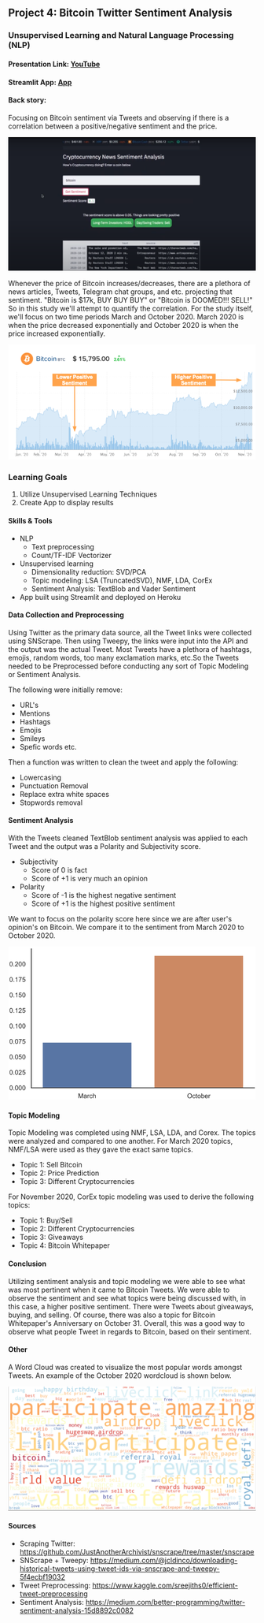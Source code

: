 ## Project 4: Bitcoin Twitter Sentiment Analysis

### Unsupervised Learning and Natural Language Processing (NLP)

#### Presentation Link: [YouTube](https://youtu.be/EyskhUmbIXg)
#### Streamlit App: [App](https://btcsentiment.herokuapp.com/)


#### Back story:

Focusing on Bitcoin sentiment via Tweets and observing if there is a correlation between a positive/negative sentiment and the price.

![App](./images/streamlitapp.png)
 
Whenever the price of Bitcoin increases/decreases, there are a plethora of news articles, Tweets, Telegram chat groups, and etc. projecting that sentiment. "Bitcoin is $17k, BUY BUY BUY" or "Bitcoin is DOOMED!!! SELL!" So in this study we'll attempt to quantify the correlation. For the study itself, we'll focus on two time periods March and October 2020. March 2020 is when the price decreased exponentially and October 2020 is when the price increased exponentially. 

![BTC_chart](./images/BTCchart.png)

### Learning Goals
1. Utilize Unsupervised Learning Techniques 
2. Create App to display results

#### Skills & Tools

- NLP
    - Text preprocessing
    - Count/TF-IDF Vectorizer
- Unsupervised learning
    - Dimensionality reduction: SVD/PCA
    - Topic modeling: LSA (TruncatedSVD), NMF, LDA, CorEx
    - Sentiment Analysis: TextBlob and Vader Sentiment
- App built using Streamlit and deployed on Heroku

 #### Data Collection and Preprocessing

Using Twitter as the primary data source, all the Tweet links were collected using SNScrape. Then using Tweepy, the links were input into the API and the output was the actual Tweet. Most Tweets have a plethora of hashtags, emojis, random words, too many exclamation marks, etc.So the Tweets needed to be Preprocessed before conducting any sort of Topic Modeling or Sentiment Analysis. 

The following were initially remove: 
- URL's
- Mentions
- Hashtags
- Emojis
- Smileys
- Spefic words etc.

Then a function was written to clean the tweet and apply the following: 
- Lowercasing
- Punctuation Removal
- Replace extra white spaces
- Stopwords removal

#### Sentiment Analysis

With the Tweets cleaned TextBlob sentiment analysis was applied to each Tweet and the output was a Polarity and Subjectivity score. 
- Subjectivity 
    - Score of 0 is fact
    - Score of +1 is very much an opinion 
- Polarity
    - Score of -1 is the highest negative sentiment
    - Score of +1 is the highest positive sentiment

We want to focus on the polarity score here since we are after user's opinion's on Bitcoin. We compare it to the sentiment from March 2020 to October 2020.

![polarity](./images/polarity.png)

#### Topic Modeling

Topic Modeling was completed using NMF, LSA, LDA, and Corex. The topics were analyzed and compared to one another. For March 2020 topics, NMF/LSA were used as they gave the exact same topics.
- Topic 1: Sell Bitcoin
- Topic 2: Price Prediction
- Topic 3: Different Cryptocurrencies

For November 2020, CorEx topic modeling was used to derive the following topics: 
- Topic 1: Buy/Sell 
- Topic 2: Different Cryptocurrencies
- Topic 3: Giveaways
- Topic 4: Bitcoin Whitepaper

#### Conclusion
Utilizing sentiment analysis and topic modeling we were able to see what was most pertinent when it came to Bitcoin Tweets. We were able to observe the sentiment and see what topics were being discussed with, in this case, a higher positive sentiment. There were Tweets about giveaways, buying, and selling. Of course, there was also a topic for Bitcoin Whitepaper's Anniversary on October 31. Overall, this was a good way to observe what people Tweet in regards to Bitcoin, based on their sentiment. 

#### Other
A Word Cloud was created to visualize the most popular words amongst Tweets. An example of the October 2020 wordcloud is shown below. 

![wordcloud](./images/wordcloud.png)

#### Sources
- Scraping Twitter: https://github.com/JustAnotherArchivist/snscrape/tree/master/snscrape
- SNScrape + Tweepy: https://medium.com/@jcldinco/downloading-historical-tweets-using-tweet-ids-via-snscrape-and-tweepy-5f4ecbf19032
- Tweet Preprocessing: https://www.kaggle.com/sreejiths0/efficient-tweet-preprocessing
- Sentiment Analysis: https://medium.com/better-programming/twitter-sentiment-analysis-15d8892c0082
